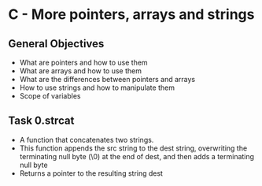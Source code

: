 # C - More pointers, arrays and strings

## General Objectives
- What are pointers and how to use them
- What are arrays and how to use them
- What are the differences between pointers and arrays
- How to use strings and how to manipulate them
- Scope of variables

## Task 0.strcat
- A function that concatenates two strings.
- This function appends the src string to the dest string,
	overwriting the terminating null byte (\0) at the end of dest,
	and then adds a terminating null byte
- Returns a pointer to the resulting string dest
